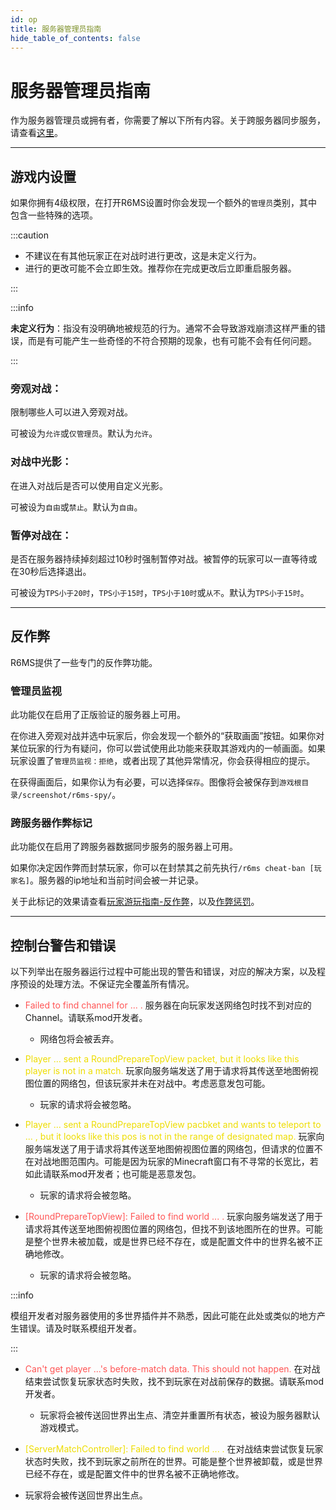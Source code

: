 ```yaml
---
id: op
title: 服务器管理员指南
hide_table_of_contents: false
---
```


# 服务器管理员指南

作为服务器管理员或拥有者，你需要了解以下所有内容。关于跨服务器同步服务，请查看[这里](cross_server#云跨服务器数据同步服务器拥有者和管理员)。

---

## 游戏内设置

如果你拥有4级权限，在打开R6MS设置时你会发现一个额外的`管理员`类别，其中包含一些特殊的选项。

:::caution

- 不建议在有其他玩家正在对战时进行更改，这是未定义行为。
- 进行的更改可能不会立即生效。推荐你在完成更改后立即重启服务器。

:::

:::info

**未定义行为**：指没有没明确地被规范的行为。通常不会导致游戏崩溃这样严重的错误，而是有可能产生一些奇怪的不符合预期的现象，也有可能不会有任何问题。

:::

### 旁观对战：

限制哪些人可以进入旁观对战。

可被设为`允许`或`仅管理员`。默认为`允许`。

### 对战中光影：

在进入对战后是否可以使用自定义光影。

可被设为`自由`或`禁止`。默认为`自由`。

### 暂停对战在：

是否在服务器持续掉刻超过10秒时强制暂停对战。被暂停的玩家可以一直等待或在30秒后选择退出。

可被设为`TPS小于20时`，`TPS小于15时`，`TPS小于10时`或`从不`。默认为`TPS小于15时`。

---

## 反作弊

R6MS提供了一些专门的反作弊功能。

### 管理员监视

此功能仅在启用了正版验证的服务器上可用。

在你进入旁观对战并选中玩家后，你会发现一个额外的“获取画面”按钮。如果你对某位玩家的行为有疑问，你可以尝试使用此功能来获取其游戏内的一帧画面。如果玩家设置了`管理员监视：拒绝`，或者出现了其他异常情况，你会获得相应的提示。

在获得画面后，如果你认为有必要，可以选择`保存`。图像将会被保存到`游戏根目录/screenshot/r6ms-spy/`。

### 跨服务器作弊标记

此功能仅在启用了跨服务器数据同步服务的服务器上可用。

如果你决定因作弊而封禁玩家，你可以在封禁其之前先执行`/r6ms cheat-ban [玩家名]`。服务器的ip地址和当前时间会被一并记录。

关于此标记的效果请查看[玩家游玩指南-反作弊](player#反作弊)，以及[作弊惩罚](cross_server#作弊惩罚-1)。

---

## 控制台警告和错误

以下列举出在服务器运行过程中可能出现的警告和错误，对应的解决方案，以及程序预设的处理方法。不保证完全覆盖所有情况。

- <font color="ff5555">Failed to find channel for ... .</font> 服务器在向玩家发送网络包时找不到对应的Channel。请联系mod开发者。

    - 网络包将会被丢弃。




- <font color="eedd00">Player ... sent a RoundPrepareTopView packet, but it looks like this player is not in a match.</font> 玩家向服务端发送了用于请求将其传送至地图俯视图位置的网络包，但该玩家并未在对战中。考虑恶意发包可能。

    - 玩家的请求将会被忽略。




- <font color="eedd00">Player ... sent a RoundPrepareTopView pacbket and wants to teleport to ... , but it looks like this pos is not in the range of designated map.</font> 玩家向服务端发送了用于请求将其传送至地图俯视图位置的网络包，但请求的位置不在对战地图范围内。可能是因为玩家的Minecraft窗口有不寻常的长宽比，若如此请联系mod开发者；也可能是恶意发包。

    - 玩家的请求将会被忽略。




- <font color="ff5555">[RoundPrepareTopView]: Failed to find world ... .</font> 玩家向服务端发送了用于请求将其传送至地图俯视图位置的网络包，但找不到该地图所在的世界。可能是整个世界未被加载，或是世界已经不存在，或是配置文件中的世界名被不正确地修改。

    - 玩家的请求将会被忽略。


:::info

模组开发者对服务器使用的多世界插件并不熟悉，因此可能在此处或类似的地方产生错误。请及时联系模组开发者。

:::



- <font color="ff5555">Can't get player ...'s before-match data. This should not happen.</font> 在对战结束尝试恢复玩家状态时失败，找不到玩家在对战前保存的数据。请联系mod开发者。

    - 玩家将会被传送回世界出生点、清空并重置所有状态，被设为服务器默认游戏模式。




- <font color="eedd00">[ServerMatchController]: Failed to find world ... .</font> 在对战结束尝试恢复玩家状态时失败，找不到玩家之前所在的世界。可能是整个世界被卸载，或是世界已经不存在，或是配置文件中的世界名被不正确地修改。
- 玩家将会被传送回世界出生点。





